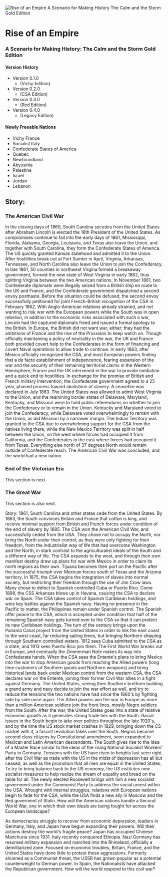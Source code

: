 ![Rise of an Empire A Scenario for Making History The Calm and the Storm Gold Edition](https://github.com/tyrelius/MHG-Rise-of-an-Empire/tree/master/art_files/monument_battle.png "Rise of an Empire")

# Rise of an Empire
### A Scenario for Making History: The Calm and the Storm Gold Edition

#### Version History
- Version 0.1.0
  - (Vichy Edition)
- Version 0.2.0
  - (CSA Edition)
- Version 0.3.0
  - (Red Edition)
- Version 0.4.0
  - (Legacy Edition)

#### Newly Freeable Nations
- Vichy France
- Socialist Italy
- Confederate States of America
- Quebec
- Newfoundland
- Abyssinia
- Palestine
- Israel
- Jordan
- Lebanon

## Story:
### The American Civil War
In the closing days of 1860, South Carolina secedes from the United States after Abraham Lincoln is elected the 16th President of the United States. As compromises continue to fail into the early days of 1861, Mississippi, Florida, Alabama, Georgia, Louisiana, and Texas also leave the Union, and together with South Carolina, they form the Confederate States of America. The US quickly granted Kansas statehood and admitted it to the Union. After hostilities break out at Fort Sumter in April, Virginia, Arkansas, Tennessee, and North Carolina also leave the Union to join the Confederacy. In late 1861, 50 counties in northwest Virgina formed a breakaway government, formed the new state of West Virginia in early 1862, thus splitting Virginia between the two American nations. In November 1861, two Confederate diplomats were illegally seized from a British ship en route to the UK and France, and the Confederate government dispatched a second envoy posthaste. Before the situation could be defused, the second envoy successfully petitioned for joint French-British recognition of the CSA in February 1862. With Anglo-American relations already strained, and not wanting to risk war with the European powers while the South was in open rebelion, in addition to the economic risks associated with such a war, Lincoln had the captured diplomats freed and issued a formal apology to the British. In Europe, the British did not want war, either; they had the ambitions of France and the rise of the Prussians to keep watch on. Though officially maintaining a policy of neutrality in the war, the UK and France both provided covert help to the Confederates in the form of financing and covert Naval operations to allow trade to continue. In early 1863, after Mexico officially recognized the CSA, and most European powers finding that a de facto establishment of indepencence, fearing expansion of the war and the security of their remaining territorial claims in the Western Hemisphere, France and the UK intervened in the war to provide mediation and a quick end to hostilities. In exchange for the promise of British and French military intervention, the Confederate government agreed to a 25 year, phased process toward abolishion of slavery. A ceasefire was declared in July 1863. The United States was allowed to admit West Virginia to the Union, and the reamining border states of Delaware, Maryland, Kentucky, and Missouri were to hold public referendums on whether to join the Confederacy or to remain in the Union. Kentucky and Maryland voted to join the Confederacy, while Delaware voted overwhelmingly to remain with the Union, as did Missouri by a narrower margin. The Indian Territory was granted to the CSA due to overwhelming support for the CSA from the natives living there, while the New Mexico Territory was split in half between the Union, on the west where forces had occupied it from California, and the Confederates in the east where forces had occupied it from Texas. Everything else north of 37 degrees North would remain outside of Confederate reach. The American Civil War was concluded, and the world had a new nation.

### End of the Victorian Era
This section is next.

### The Great War
This section is also next.




Story: 1861, South Carolina and other states cede from the United States. By 1863, the South convinces Britain and France that cotton is king, and receive minimal support from British and French forces under condition of the end of slavery by 1885. The CSA won the American Civil War, and successfully ceded from the USA. They chose not to occupy the North, nor bring the North under their control, as they were only fighting for their freedom, from the industrialist way of life that had overcome Washington and the North, in stark contrast to the agriculturalist ideals of the South and a different way of life. The CSA expands to the west, and through their own manifest destiny draw up plans for war with Mexico in order to claim its north regions as their own. Tijuana becomes their port on the Pacific after the successful triumph over Mexican forces south of Texas and the Arizona territory. In 1875, the CSA begins the integration of slaves into normal society, but restricting their freedom through the use of Jim Crow laws. Many chose to defect to Spanish controlled Cuba or Puerto Rico. Come 1898, the CSS Arkansas blows up in Havana, causing the CSA to declare war on Spain. The CSA takes control of Spanish Caribbean holdings, and wins key battles against the Spanish navy. Having no presence in the Pacific to matter, the Philippines remain under Spanish control. The Spanish offer peace to the CSA, which is accepted under condition that half of the remaining Spanish navy gets turned over to the CSA so that it can protect its new Caribbean holdings. The turn of the century brings upon the Panama Canal project from the United States in order to link the east coast to the west coast, far reducing sailing times, but bringing Northern shipping through Southern controlled waters. 1912 sees Cuba admitted to the CSA as a state, and 1913 sees Puerto Rico join them. The First World War breaks out in Europe, and eventually the Zimmerman Note makes its way into Confederate hands. When the CSA sees the Entente's plans to bring Mexico into the war to stop American goods from reaching the Allied powers (long time customers of Southern goods and Northern weapons) and bring historical lands back under Mexican control from the western CSA, the CSA declares war on the Entente, joining their former Civil War allies in a fight against Germany. The United States, seeing their Southern brethren building a grand army and navy decide to join the war effort as well, and try to reduce the tensions the two nations have had since the 1860's by fighting side by side once again. The Allied powers win the war in Europe as more than a million American soldiers join the front lines, mostly Negro soldiers from the South. After the war, the United States goes into a state of relative economic growth as it generates strong trade ties with the South. Racial issues in the South begin to take over politics throughout the late 1920's, and by the time the US stock market crashes in 1929, bringing down the CS market with it, a fascist revolution takes over the South. Negros become second class citizens by Constitutional amendment, soon expanded to Mexican and Latin American descendants. The South gives rise to the idea of a Master Race similar to the ideas of the rising National Socialist Workers' Party in Germany. Tensions with the US have risen to heights last seen right after the Civil War as trade with the US in the midst of depression has all but ceased, as well as the promotion that all men are equal in the United States. To try to bring balance back to the US economy, the US institutes new socialist measures to help realize the dream of equality and bread on the table for all. The newly elected Roosevelt brings with him a new socialist government under the Communist Party to address the social unrest within the USA. Wrought with internal struggles, relations with European nations begin to fade for the CSA, while the USA finds a new ally in Moscow and the Red goverment of Stalin. How will the American nations handle a Second World War, one in which their own ideals are being fought for across the European landscape?


As democracies struggle to recover from economic depression, leaders in Germany, Italy, and Japan have begun expanding their powers.  Will their actions destroy the world&apos;s fragile peace?&#010;&#010;Japan has occupied Chinese Manchuria since 1931.  Italy recently conquered Ethiopia. Nazi Germany has resumed military expansion and marched into the Rhineland, officially a demilitarized zone.  Focused on economic troubles, Britain, France, and the United States have done little to protest these aggressions.  Formerly shunned as a Communist threat, the USSR has grown popular as a potential counterweight to German power. &#010;&#010;In Spain, the Nationalists have attacked the Republican government.  How will the world respond to this civil war?
